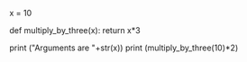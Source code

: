x = 10
    
def multiply_by_three(x):
    return x*3

print ("Arguments are "+str(x))
print (multiply_by_three(10)*2)
